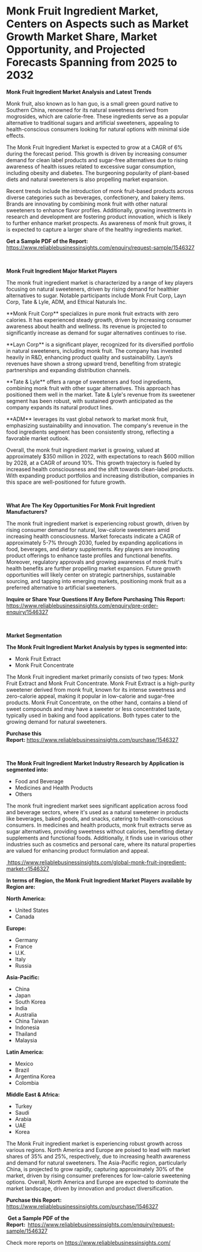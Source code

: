 <p><h1>Monk Fruit Ingredient Market, Centers on Aspects such as Market Growth Market Share, Market Opportunity, and Projected Forecasts Spanning from 2025 to 2032</h1></p><p><strong>Monk Fruit Ingredient Market Analysis and Latest Trends</strong></p>
<p><p>Monk fruit, also known as lo han guo, is a small green gourd native to Southern China, renowned for its natural sweetness derived from mogrosides, which are calorie-free. These ingredients serve as a popular alternative to traditional sugars and artificial sweeteners, appealing to health-conscious consumers looking for natural options with minimal side effects.</p><p>The Monk Fruit Ingredient Market is expected to grow at a CAGR of 6% during the forecast period. This growth is driven by increasing consumer demand for clean label products and sugar-free alternatives due to rising awareness of health issues related to excessive sugar consumption, including obesity and diabetes. The burgeoning popularity of plant-based diets and natural sweeteners is also propelling market expansion.</p><p>Recent trends include the introduction of monk fruit-based products across diverse categories such as beverages, confectionery, and bakery items. Brands are innovating by combining monk fruit with other natural sweeteners to enhance flavor profiles. Additionally, growing investments in research and development are fostering product innovation, which is likely to further enhance market prospects. As awareness of monk fruit grows, it is expected to capture a larger share of the healthy ingredients market.</p></p>
<p><strong>Get a Sample PDF of the Report:&nbsp;</strong> <a href="https://www.reliablebusinessinsights.com/enquiry/request-sample/1546327?utm_campaign=2224&utm_medium=2&utm_source=Github&utm_content=ia&utm_term=31032025&utm_id=monk-fruit-ingredient">https://www.reliablebusinessinsights.com/enquiry/request-sample/1546327</a></p>
<p>&nbsp;</p>
<p><strong>Monk Fruit Ingredient Major Market Players</strong></p>
<p><p>The monk fruit ingredient market is characterized by a range of key players focusing on natural sweeteners, driven by rising demand for healthier alternatives to sugar. Notable participants include Monk Fruit Corp, Layn Corp, Tate & Lyle, ADM, and Ethical Naturals Inc.</p><p>**Monk Fruit Corp** specializes in pure monk fruit extracts with zero calories. It has experienced steady growth, driven by increasing consumer awareness about health and wellness. Its revenue is projected to significantly increase as demand for sugar alternatives continues to rise.</p><p>**Layn Corp** is a significant player, recognized for its diversified portfolio in natural sweeteners, including monk fruit. The company has invested heavily in R&D, enhancing product quality and sustainability. Layn’s revenues have shown a strong upward trend, benefiting from strategic partnerships and expanding distribution channels.</p><p>**Tate & Lyle** offers a range of sweeteners and food ingredients, combining monk fruit with other sugar alternatives. This approach has positioned them well in the market. Tate & Lyle's revenue from its sweetener segment has been robust, with sustained growth anticipated as the company expands its natural product lines.</p><p>**ADM** leverages its vast global network to market monk fruit, emphasizing sustainability and innovation. The company's revenue in the food ingredients segment has been consistently strong, reflecting a favorable market outlook.</p><p>Overall, the monk fruit ingredient market is growing, valued at approximately $350 million in 2022, with expectations to reach $600 million by 2028, at a CAGR of around 10%. This growth trajectory is fueled by increased health consciousness and the shift towards clean-label products. With expanding product portfolios and increasing distribution, companies in this space are well-positioned for future growth.</p></p>
<p>&nbsp;</p>
<p><strong>What Are The Key Opportunities For Monk Fruit Ingredient Manufacturers?</strong></p>
<p><p>The monk fruit ingredient market is experiencing robust growth, driven by rising consumer demand for natural, low-calorie sweeteners amid increasing health consciousness. Market forecasts indicate a CAGR of approximately 5-7% through 2030, fueled by expanding applications in food, beverages, and dietary supplements. Key players are innovating product offerings to enhance taste profiles and functional benefits. Moreover, regulatory approvals and growing awareness of monk fruit's health benefits are further propelling market expansion. Future growth opportunities will likely center on strategic partnerships, sustainable sourcing, and tapping into emerging markets, positioning monk fruit as a preferred alternative to artificial sweeteners.</p></p>
<p><strong>Inquire or Share Your Questions If Any Before Purchasing This Report:</strong> <a href="https://www.reliablebusinessinsights.com/enquiry/pre-order-enquiry/1546327?utm_campaign=2224&utm_medium=2&utm_source=Github&utm_content=ia&utm_term=31032025&utm_id=monk-fruit-ingredient">https://www.reliablebusinessinsights.com/enquiry/pre-order-enquiry/1546327</a></p>
<p>&nbsp;</p>
<p><strong>Market Segmentation</strong></p>
<p><strong>The Monk Fruit Ingredient Market Analysis by types is segmented into:</strong></p>
<p><ul><li>Monk Fruit Extract</li><li>Monk Fruit Concentrate</li></ul></p>
<p><p>The Monk Fruit ingredient market primarily consists of two types: Monk Fruit Extract and Monk Fruit Concentrate. Monk Fruit Extract is a high-purity sweetener derived from monk fruit, known for its intense sweetness and zero-calorie appeal, making it popular in low-calorie and sugar-free products. Monk Fruit Concentrate, on the other hand, contains a blend of sweet compounds and may have a sweeter or less concentrated taste, typically used in baking and food applications. Both types cater to the growing demand for natural sweeteners.</p></p>
<p><strong>Purchase this Report:&nbsp;</strong><a href="https://www.reliablebusinessinsights.com/purchase/1546327?utm_campaign=2224&utm_medium=2&utm_source=Github&utm_content=ia&utm_term=31032025&utm_id=monk-fruit-ingredient">https://www.reliablebusinessinsights.com/purchase/1546327</a></p>
<p>&nbsp;</p>
<p><strong>The Monk Fruit Ingredient Market Industry Research by Application is segmented into:</strong></p>
<p><ul><li>Food and Beverage</li><li>Medicines and Health Products</li><li>Others</li></ul></p>
<p><p>The monk fruit ingredient market sees significant application across food and beverage sectors, where it's used as a natural sweetener in products like beverages, baked goods, and snacks, catering to health-conscious consumers. In medicines and health products, monk fruit extracts serve as sugar alternatives, providing sweetness without calories, benefiting dietary supplements and functional foods. Additionally, it finds use in various other industries such as cosmetics and personal care, where its natural properties are valued for enhancing product formulation and appeal.</p></p>
<p><a href="https://www.reliablebusinessinsights.com/global-monk-fruit-ingredient-market-r1546327?utm_campaign=2224&utm_medium=2&utm_source=Github&utm_content=ia&utm_term=31032025&utm_id=monk-fruit-ingredient">&nbsp;https://www.reliablebusinessinsights.com/global-monk-fruit-ingredient-market-r1546327</a></p>
<p><strong>In terms of Region, the Monk Fruit Ingredient Market Players available by Region are:</strong></p>
<p>
    <p> <strong> North America: </strong>
        <ul>
            <li>United States</li>
            <li>Canada</li>
        </ul>
        </p> 
    <p> <strong> Europe: </strong>
        <ul>
            <li>Germany</li>
            <li>France</li>
            <li>U.K.</li>
            <li>Italy</li>
            <li>Russia</li>
        </ul>
        </p> 
    <p> <strong> Asia-Pacific: </strong>
        <ul>
            <li>China</li>
            <li>Japan</li>
            <li>South Korea</li>
            <li>India</li>
            <li>Australia</li>
            <li>China Taiwan</li>
            <li>Indonesia</li>
            <li>Thailand</li>
            <li>Malaysia</li>
        </ul>
        </p> 
    <p> <strong> Latin America: </strong>
        <ul>
            <li>Mexico</li>
            <li>Brazil</li>
            <li>Argentina Korea</li>
            <li>Colombia</li>
        </ul>
        </p> 
    <p> <strong> Middle East & Africa: </strong>
        <ul>
            <li>Turkey</li>
            <li>Saudi</li>
            <li>Arabia</li>
            <li>UAE</li>
            <li>Korea</li>
        </ul>
    </p>
    </p>
<p><p>The Monk Fruit ingredient market is experiencing robust growth across various regions. North America and Europe are poised to lead with market shares of 35% and 25%, respectively, due to increasing health awareness and demand for natural sweeteners. The Asia-Pacific region, particularly China, is projected to grow rapidly, capturing approximately 30% of the market, driven by rising consumer preferences for low-calorie sweetening options. Overall, North America and Europe are expected to dominate the market landscape, driven by innovation and product diversification.</p></p>
<p><strong>Purchase this Report: </strong><a href="https://www.reliablebusinessinsights.com/purchase/1546327?utm_campaign=2224&utm_medium=2&utm_source=Github&utm_content=ia&utm_term=31032025&utm_id=monk-fruit-ingredient">https://www.reliablebusinessinsights.com/purchase/1546327</a></p>
<p>&nbsp;<strong>Get a Sample PDF of the Report:&nbsp;&nbsp;</strong><a href="https://www.reliablebusinessinsights.com/enquiry/request-sample/1546327?utm_campaign=2224&utm_medium=2&utm_source=Github&utm_content=ia&utm_term=31032025&utm_id=monk-fruit-ingredient">https://www.reliablebusinessinsights.com/enquiry/request-sample/1546327</a></p>
<p><strong></strong></p>
<p>Check more reports on <a href="https://www.reliablebusinessinsights.com/?utm_campaign=2224&utm_medium=2&utm_source=Github&utm_content=ia&utm_term=31032025&utm_id=monk-fruit-ingredient">https://www.reliablebusinessinsights.com/</a></p>